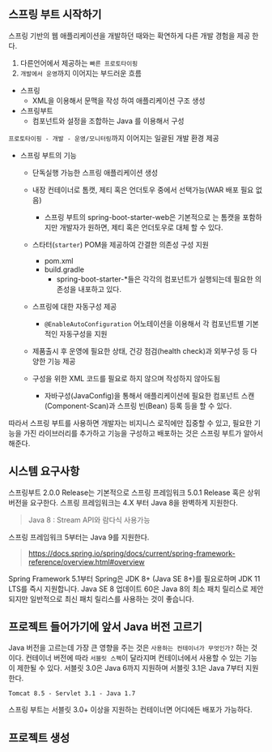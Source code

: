 ## 스프링 부트 시작하기 

스프링 기반의 웹 애플리케이션을 개발하던 때와는 확연하게 다른 개발 경험을 제공 한다.

1. 다른언어에서 제공하는 `빠른 프로토타이핑`
2. `개발에서 운영`까지 이어지는 부드러운 흐름

- 스프링
    - XML을 이용해서 문맥을 작성 하여 애플리케이션 구조 생성
- 스프링부트
    - 컴포넌트와 설정을 조합하는 Java 를 이용해서 구성


`프로토타이핑 - 개발 - 운영/모니터링`까지 이어지는 일괄된 개발 환경 제공

- 스프링 부트의 기능
    - 단독실행 가능한 스프링 애플리케이션 생성
    - 내장 컨테이너로 톰캣, 제티 혹은 언더토우 중에서 선택가능(WAR 배포 필요 없음)
        - 스프링 부트의 spring-boot-starter-web은 기본적으로 는 톰캣을 포함하지만 개발자가 원하면, 제티 혹은 언더토우로 대체 할 수 있다.
    - 스타터(`starter`) POM을 제공하여 간결한 의존성 구성 지원
        - pom.xml
        - build.gradle
            - spring-boot-starter-*들은 각각의 컴포넌트가 실행되는데 필요한 의존성을 내포하고 있다.
    - 스프링에 대한 자동구성 제공
        - `@EnableAutoConfiguration` 어노테이션을 이용해서 각 컴포넌트별 기본적인 자동구성을 지원
    
    - 제품출시 후 운영에 필요한 상태, 건강 점검(health check)과 외부구성 등 다양한 기능 제공
    - 구성을 위한 XML 코드를 필요로 하지 않으며 작성하지 않아도됨
        - 자바구성(JavaConfig)을 통해서 애플리케이션에 필요한 컴포넌트 스캔(Component-Scan)과 스프링 빈(Bean) 등록 등을 할 수 있다.

따라서 스프링 부트를 사용하면 개발자는 비지니스 로직에만 집중할 수 있고, 필요한 기능을 가진 라이브러리를 추가하고 기능을 구성하고 배포하는 것은 스프링 부트가 알아서 해준다.

## 시스템 요구사항

스프링부트 2.0.0 Release는 기본적으로 스프링 프레임워크 5.0.1 Release 혹은 상위 버전을 요구한다. 스프링 프레임워크는 4.X 부터 Java 8을 완벽하게 지원한다.

> Java 8 : Stream API와 람다식 사용가능

스프링 프레임워크 5부터는 Java 9를 지원한다.

> https://docs.spring.io/spring/docs/current/spring-framework-reference/overview.html#overview

Spring Framework 5.1부터 Spring은 JDK 8+ (Java SE 8+)를 필요로하며 JDK 11 LTS를 즉시 지원합니다. Java SE 8 업데이트 60은 Java 8의 최소 패치 릴리스로 제안되지만 일반적으로 최신 패치 릴리스를 사용하는 것이 좋습니다.


## 프로젝트 들어가기에 앞서 Java 버전 고르기

Java 버전을 고르는데 가장 큰 영향을 주는 것은 `사용하는 컨테이너가 무엇인가?` 하는 것이다. 컨테이너 버전에 따라 `서블릿 스펙`이 달라지며 컨테이너에서 사용할 수 있는 기능이 제한될 수 있다.
서블릿 3.0은 Java 6까지 지원하며 서블릿 3.1은 Java 7부터 지원한다.

`Tomcat 8.5 - Servlet 3.1 - Java 1.7`

스프링 부트는 서블릿 3.0+ 이상을 지원하는 컨테이너면 어디에든 배포가 가능하다.

## 프로젝트 생성


